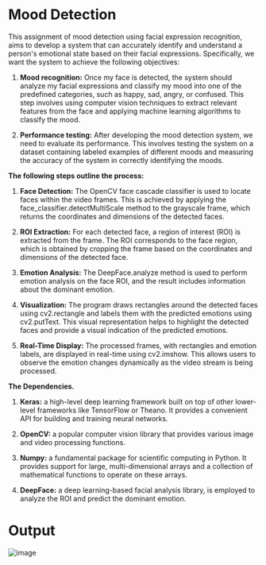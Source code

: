 # Mood Detection 

This assignment of mood detection using facial expression recognition, aims to develop a system that can accurately identify and understand a person's emotional state based on their facial expressions. Specifically, we want the system to achieve the following objectives:

1. **Mood recognition:** Once my face is detected, the system should analyze my facial expressions and classify my mood into one of the predefined categories, such as happy, sad, angry, or confused. This step involves using computer vision techniques to extract relevant features from the face and applying machine learning algorithms to classify the mood.

2. **Performance testing:** After developing the mood detection system, we need to evaluate its performance. This involves testing the system on a dataset containing labeled examples of different moods and measuring the accuracy of the system in correctly identifying the moods.

**The following steps outline the process:**

1. **Face Detection:** The OpenCV face cascade classifier is used to locate faces within the video frames. This is achieved by applying the face_classifier.detectMultiScale method to the grayscale frame, which returns the coordinates and dimensions of the detected faces.

2. **ROI Extraction:** For each detected face, a region of interest (ROI) is extracted from the frame. The ROI corresponds to the face region, which is obtained by cropping the frame based on the coordinates and dimensions of the detected face.

3. **Emotion Analysis:** The DeepFace.analyze method is used to perform emotion analysis on the face ROI, and the result includes information about the dominant emotion.

4. **Visualization:** The program draws rectangles around the detected faces using cv2.rectangle and labels them with the predicted emotions using cv2.putText. This visual representation helps to highlight the detected faces and provide a visual indication of the predicted emotions.

5. **Real-Time Display:** The processed frames, with rectangles and emotion labels, are displayed in real-time using cv2.imshow. This allows users to observe the emotion changes dynamically as the video stream is being processed.

**The Dependencies.**

1. **Keras:** a high-level deep learning framework built on top of other lower-level frameworks like TensorFlow or Theano. It provides a convenient API for building and training neural networks.

2. **OpenCV:** a popular computer vision library that provides various image and video processing functions.

3. **Numpy:** a fundamental package for scientific computing in Python. It provides support for large, multi-dimensional arrays and a collection of mathematical functions to operate on these arrays.

4. **DeepFace:** a deep learning-based facial analysis library, is employed to analyze the ROI and predict the dominant emotion. 

# **Output**
![image](https://github.com/geLowwwww/Mood-Detection/assets/166739481/6f0c0688-dd7f-437d-84ee-2d8889a56ca8)

